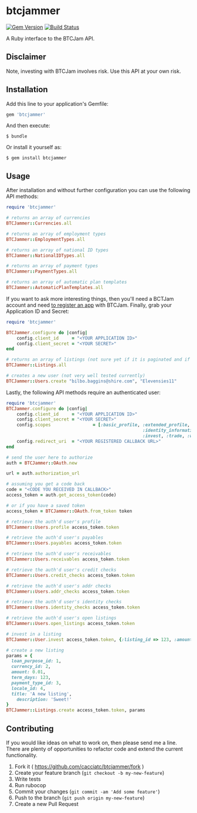# btcjammer
[![Gem Version](https://badge.fury.io/rb/btcjammer.svg)](https://badge.fury.io/rb/btcjammer)
[![Build Status](https://travis-ci.org/cacciatc/btcjammer.svg)](https://travis-ci.org/cacciatc/btcjammer)

A Ruby interface to the BTCJam API.

## Disclaimer

Note, investing with BTCJam involves risk. Use this API at your own risk.

## Installation

Add this line to your application's Gemfile:

```ruby
gem 'btcjammer'
```

And then execute:

    $ bundle

Or install it yourself as:

    $ gem install btcjammer

## Usage

After installation and without further configuration you can use the following API methods:

```ruby
require 'btcjammer'

# returns an array of currencies
BTCJammer::Currencies.all

# returns an array of employment types
BTCJammer::EmploymentTypes.all

# returns an array of national ID types
BTCJammer::NationalIDTypes.all

# returns an array of payment types
BTCJammer::PaymentTypes.all

# returns an array of automatic plan templates
BTCJammer::AutomaticPlanTemplates.all
```

If you want to ask more interesting things, then you'll need a BCTJam account and need [to register an app](https://btcjam.com/oauth/applications) with BTCJam. Finally, grab your Application ID and Secret:

```ruby
require 'btcjammer'

BTCJammer.configure do |config|
	config.client_id     = "<YOUR APPLICATION ID>"
	config.client_secret = "<YOUR SECRET>"
end

# returns an array of listings (not sure yet if it is paginated and if so how)
BTCJammer::Listings.all

# creates a new user (not very well tested currently)
BTCJammer::Users.create "bilbo.baggins@shire.com", "Elevensies11"
```

Lastly, the following API methods require an authenticated user:

```ruby
require 'btcjammer'
BTCJammer.configure do |config|
	config.client_id     = "<YOUR APPLICATION ID>"
	config.client_secret = "<YOUR SECRET>"
	config.scopes				 = [:basic_profile, :extended_profile, :make_loan,
													:identity_information, :address_information, :income_information,
													:invest, :trade, :withdraw, :submit_documents, :manage_references]
	config.redirect_uri  = "<YOUR REGISTERED CALLBACK URL>"
end

# send the user here to authorize
auth = BTCJammer::OAuth.new

url = auth.authorization_url

# assuming you get a code back
code = "<CODE YOU RECEIVED IN CALLBACK>"
access_token = auth.get_access_token(code)

# or if you have a saved token
access_token = BTCJammer::OAuth.from_token token

# retrieve the auth'd user's profile
BTCJammer::Users.profile access_token.token

# retrieve the auth'd user's payables
BTCJammer::Users.payables access_token.token

# retrieve the auth'd user's receivables
BTCJammer::Users.receivables access_token.token

# retrieve the auth'd user's credit checks
BTCJammer::Users.credit_checks access_token.token

# retrieve the auth'd user's addr checks
BTCJammer::Users.addr_checks access_token.token

# retrieve the auth'd user's identity checks
BTCJammer::Users.identity_checks access_token.token

# retrieve the auth'd user's open listings
BTCJammer::Users.open_listings access_token.token

# invest in a listing
BTCJammer::User.invest access_token.token, {:listing_id => 123, :amount => 0.1}

# create a new listing
params = {
  loan_purpose_id: 1,
  currency_id: 2,
  amount: 0.01,
  term_days: 123,
  payment_type_id: 3,
  locale_id: 4,
  title: 'A new listing',
	description: 'Sweet!'
}
BTCJammer::Listings.create access_token.token, params
```

## Contributing

If you would like ideas on what to work on, then please send me a line. There are plenty of opportunities to refactor code and extend the current functionality.

1. Fork it ( https://github.com/cacciatc/btcjammer/fork )
2. Create your feature branch (`git checkout -b my-new-feature`)
3. Write tests
4. Run rubocop
5. Commit your changes (`git commit -am 'Add some feature'`)
6. Push to the branch (`git push origin my-new-feature`)
7. Create a new Pull Request
